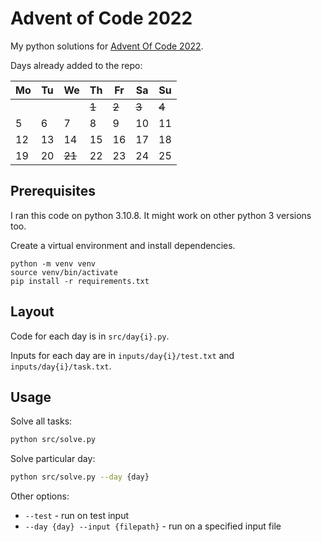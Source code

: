 # Advent of Code 2022

My python solutions for [Advent Of Code 2022](https://adventofcode.com/2022).

Days already added to the repo:

| Mo  | Tu  | We     | Th    | Fr    | Sa    | Su    |
| --- | --- | ------ | ----- | ----- | ----- | ----- |
|     |     |        | ~~1~~ | ~~2~~ | ~~3~~ | ~~4~~ |
| 5   | 6   | 7      | 8     | 9     | 10    | 11    |
| 12  | 13  | 14     | 15    | 16    | 17    | 18    |
| 19  | 20  | ~~21~~ | 22    | 23    | 24    | 25    |

## Prerequisites

I ran this code on python 3.10.8. It might work on other python 3 versions too.

Create a virtual environment and install dependencies.

```
python -m venv venv
source venv/bin/activate
pip install -r requirements.txt
```

## Layout

Code for each day is in `src/day{i}.py`.

Inputs for each day are in `inputs/day{i}/test.txt` and `inputs/day{i}/task.txt`.

## Usage

Solve all tasks:

```bash
python src/solve.py
```

Solve particular day:

```bash
python src/solve.py --day {day}
```

Other options:

- `--test` - run on test input
- `--day {day} --input {filepath}` - run on a specified input file
